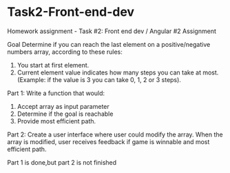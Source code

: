 # Task2-Front-end-dev

Homework assignment - Task #2: Front end dev / Angular #2 
Assignment

Goal
Determine if you can reach the last element on a positive/negative numbers
array, according to these rules:
1. You start at first element.
2. Current element value indicates how many steps you can take at most.
(Example: if the value is 3 you can take 0, 1, 2 or 3 steps).

Part 1:
Write a function that would:
1. Accept array as input parameter
2. Determine if the goal is reachable
3. Provide most efficient path.

Part 2:
Create a user interface where user could modify the array.
When the array is modified, user receives feedback if game is winnable and
most efficient path.


Part 1 is done,but part 2 is not finished
